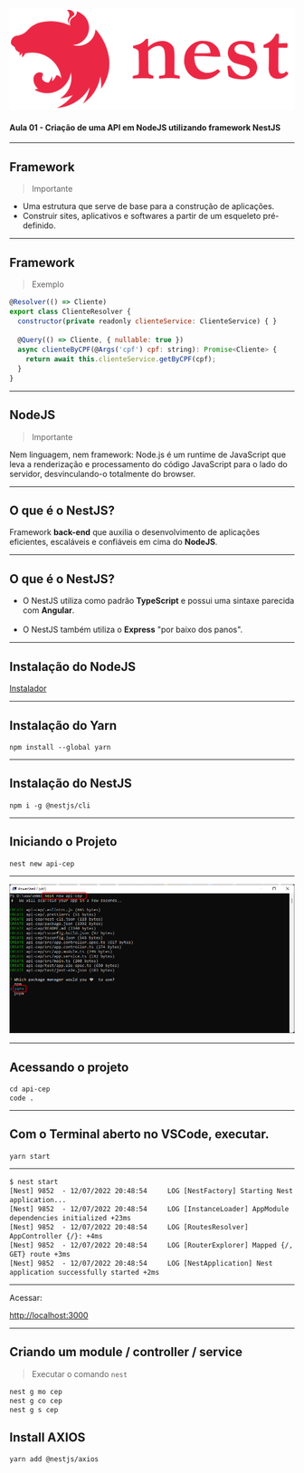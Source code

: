 <img src="./img/nestjs.png">

#### Aula 01 - Criação de uma API em NodeJS utilizando framework NestJS

---

## Framework

> Importante

- Uma estrutura que serve de base para a construção de aplicações.
- Construir sites, aplicativos e softwares a partir de um esqueleto pré-definido.

---

## Framework

> Exemplo

```js
@Resolver(() => Cliente)
export class ClienteResolver {
  constructor(private readonly clienteService: ClienteService) { }

  @Query(() => Cliente, { nullable: true })
  async clienteByCPF(@Args('cpf') cpf: string): Promise<Cliente> {
    return await this.clienteService.getByCPF(cpf);
  }
}
```

---

## NodeJS

> Importante

Nem linguagem, nem framework: Node.js é um runtime de JavaScript que leva a renderização e processamento do código JavaScript para o lado do servidor, desvinculando-o totalmente do browser.

---

## O que é o NestJS?

Framework **back-end** que auxilia o desenvolvimento de aplicações eficientes, escaláveis e confiáveis em cima do **NodeJS**.

---

## O que é o NestJS?

- O NestJS utiliza como padrão **TypeScript** e possui uma sintaxe parecida com **Angular**.<br /><br />
- O NestJS também utiliza o **Express** "por baixo dos panos".

---

## Instalação do NodeJS

[Instalador](https://nodejs.org/en/)

---

## Instalação do Yarn

```
npm install --global yarn
```

---

## Instalação do NestJS

```
npm i -g @nestjs/cli
```

---

## Iniciando o Projeto

```
nest new api-cep
```

---

<img src="./img/criando-projeto.png">

---

## Acessando o projeto

```
cd api-cep
code .
```

---

## Com o Terminal aberto no VSCode, executar.

```
yarn start
```

---

```
$ nest start
[Nest] 9852  - 12/07/2022 20:48:54     LOG [NestFactory] Starting Nest application...
[Nest] 9852  - 12/07/2022 20:48:54     LOG [InstanceLoader] AppModule dependencies initialized +23ms
[Nest] 9852  - 12/07/2022 20:48:54     LOG [RoutesResolver] AppController {/}: +4ms
[Nest] 9852  - 12/07/2022 20:48:54     LOG [RouterExplorer] Mapped {/, GET} route +3ms
[Nest] 9852  - 12/07/2022 20:48:54     LOG [NestApplication] Nest application successfully started +2ms
```

---

Acessar:

[http://localhost:3000](http://localhost:3000)

---

## Criando um module / controller / service

> Executar o comando `nest`

```
nest g mo cep
nest g co cep
nest g s cep
```

## Install AXIOS

```
yarn add @nestjs/axios
```
